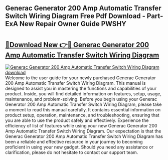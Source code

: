 ## Generac Generator 200 Amp Automatic Transfer Switch Wiring Diagram Free Pdf Download - Part-ExA New Repair Owner Guide PWSHY

# <h2><a href="http://dfp6b8.blite.top/?on=Generac+Generator+200+Amp+Automatic+Transfer+Switch+Wiring+Diagram">🔗Download New 👉🔴 Generac Generator 200 Amp Automatic Transfer Switch Wiring Diagram</a></h2>

[![Generac Generator 200 Amp Automatic Transfer Switch Wiring Diagram download](https://i.imgur.com/lujVjoI.png)](http://dfp6b8.blite.top/?on=Generac+Generator+200+Amp+Automatic+Transfer+Switch+Wiring+Diagram)
Welcome to the user guide for your newly purchased Generac Generator 200 Amp Automatic Transfer Switch Wiring Diagram. This manual is designed to assist you in mastering the functions and capabilities of your product. Inside, you will find detailed information on features, setup, usage, maintenance, and problem-solving. Before you begin using your Generac Generator 200 Amp Automatic Transfer Switch Wiring Diagram, please take a moment to read this manual carefully. It contains essential information on product setup, operation, maintenance, and troubleshooting, ensuring that you are able to use the product safely and effectively. Experience the efficiency of list of features while using your new Generac Generator 200 Amp Automatic Transfer Switch Wiring Diagram. Our expectation is that the Generac Generator 200 Amp Automatic Transfer Switch Wiring Diagram has been a reliable and effective resource in your journey to becoming proficient in using your new gadget. Should you need any assistance or clarification, please do not hesitate to contact our support team.
